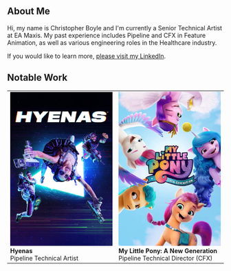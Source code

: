 ## About Me

Hi, my name is Christopher Boyle and I'm currently a Senior Technical Artist at EA Maxis. My past experience includes Pipeline and CFX in Feature Animation, as well as various engineering roles in the Healthcare industry. 

If you would like to learn more, <a href="https://www.linkedin.com/in/christopher-boyle-66505459">please visit my LinkedIn</a>.

## Notable Work

<table>
<tr>
  <td width="50%">
      <img src="https://raw.githubusercontent.com/christopherboyle/christopherboyle/main/images/hyenas.jpg" alt="Hyenas"><br/>
      <b>Hyenas</b><br/>
      Pipeline Technical Artist
  </td>
  <td width="50%">
      <img src="https://raw.githubusercontent.com/christopherboyle/christopherboyle/main/images/pony.jpg" alt="My Little Pony: A New Generation"><br/>
      <b>My Little Pony: A New Generation</b><br/>
      Pipeline Technical Director (CFX)
  </td>
</tr>
    
</table>
